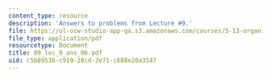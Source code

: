 ```yaml
---
content_type: resource
description: 'Answers to problems from Lecture #9.'
file: https://ol-ocw-studio-app-qa.s3.amazonaws.com/courses/5-13-organic-chemistry-ii-fall-2006/c5b8953bc91928cd2e71c688e28a3547_09_lec_9_ans_06.pdf
file_type: application/pdf
resourcetype: Document
title: 09_lec_9_ans_06.pdf
uid: c5b8953b-c919-28cd-2e71-c688e28a3547
---
```

